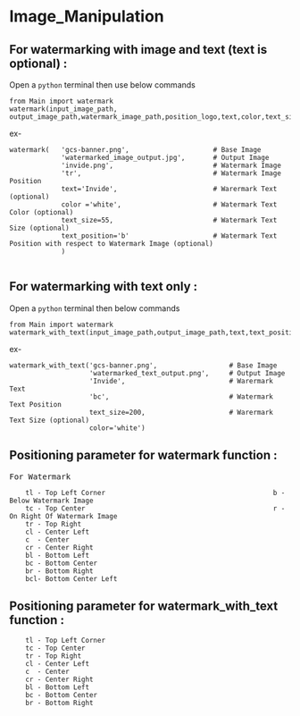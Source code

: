 # Image_Manipulation

## For watermarking with image and text (text is optional)  :

  Open a `python` terminal then use below commands
  
```
from Main import watermark 
watermark(input_image_path, output_image_path,watermark_image_path,position_logo,text,color,text_size,text_position) 
```
   
ex- 
   
```
watermark(   'gcs-banner.png',                     # Base Image      
             'watermarked_image_output.jpg',       # Output Image    
             'invide.png',                         # Watermark Image     
             'tr',                                 # Watermark Image Position       
             text='Invide',                        # Warermark Text (optional)     
             color ='white',                       # Watermark Text Color (optional)    
             text_size=55,                         # Watermark Text Size (optional)          
             text_position='b'                     # Watermark Text Position with respect to Watermark Image (optional)    
             ) 
             
```

## For watermarking with text only  :

Open a `python` terminal then below commands
  
```
from Main import watermark 
watermark_with_text(input_image_path,output_image_path,text,text_position,color',text_size) 
``` 
 ex-
  
 ``` 
 watermark_with_text('gcs-banner.png',                  # Base Image
                     'watermarked_text_output.png',     # Output Image
                     'Invide',                          # Warermark Text
                     'bc',                              # Watermark Text Position
                     text_size=200,                     # Warermark Text Size (optional)
                     color='white') 
  ```
                       
## Positioning parameter for watermark function :

<pre>For Watermark                                                For Watermark Text </pre>
  
``` 
    tl - Top Left Corner                                          b - Below Watermark Image
    tc - Top Center                                               r - On Right Of Watermark Image
    tr - Top Right
    cl - Center Left
    c  - Center 
    cr - Center Right
    bl - Bottom Left
    bc - Bottom Center
    br - Bottom Right 
    bcl- Bottom Center Left
 ```
    
 
## Positioning parameter for watermark_with_text function :

``` 
    tl - Top Left Corner      
    tc - Top Center
    tr - Top Right
    cl - Center Left
    c  - Center
    cr - Center Right
    bl - Bottom Left
    bc - Bottom Center
    br - Bottom Right 
 ```
   


